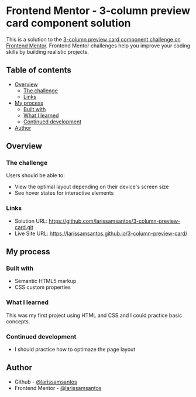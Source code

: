 # Frontend Mentor - 3-column preview card component solution

This is a solution to the [3-column preview card component challenge on Frontend Mentor](https://www.frontendmentor.io/challenges/3column-preview-card-component-pH92eAR2-). Frontend Mentor challenges help you improve your coding skills by building realistic projects. 

## Table of contents

- [Overview](#overview)
  - [The challenge](#the-challenge)
  - [Links](#links)
- [My process](#my-process)
  - [Built with](#built-with)
  - [What I learned](#what-i-learned)
  - [Continued development](#continued-development)
- [Author](#author)

## Overview

### The challenge

Users should be able to:

- View the optimal layout depending on their device's screen size
- See hover states for interactive elements


### Links

- Solution URL: https://github.com/larissamsantos/3-column-preview-card.git
- Live Site URL: https://larissamsantos.github.io/3-column-preview-card/

## My process

### Built with

- Semantic HTML5 markup
- CSS custom properties

### What I learned

This was my first project using HTML and CSS and I could practice basic concepts.

### Continued development

- I should practice how to optimaze the page layout


## Author

- Github - [@larissamsantos](https://github.com/larissamsantos)
- Frontend Mentor - [@larissamsantos](https://www.frontendmentor.io/profile/larissamsantos)




